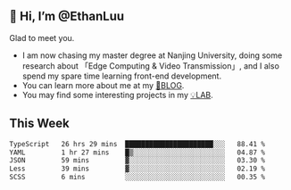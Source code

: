 ## 👋 Hi, I’m @EthanLuu

Glad to meet you.

- I am now chasing my master degree at Nanjing University, doing some research about 「Edge Computing & Video Transmission」, and I also spend my spare time learning front-end development.
- You can learn more about me at my [📝BLOG](https://blog.ethanloo.cn).
- You may find some interesting projects in my [💡LAB](https://lab.ethanloo.cn).

## This Week
<!--START_SECTION:waka-->

```txt
TypeScript   26 hrs 29 mins  ██████████████████████░░░   88.41 %
YAML         1 hr 27 mins    █▒░░░░░░░░░░░░░░░░░░░░░░░   04.87 %
JSON         59 mins         ▓░░░░░░░░░░░░░░░░░░░░░░░░   03.30 %
Less         39 mins         ▓░░░░░░░░░░░░░░░░░░░░░░░░   02.19 %
SCSS         6 mins          ░░░░░░░░░░░░░░░░░░░░░░░░░   00.35 %
```

<!--END_SECTION:waka-->
